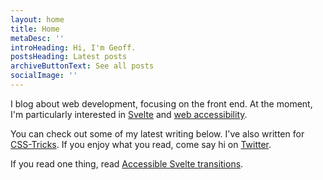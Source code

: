 ```yaml
---
layout: home
title: Home
metaDesc: ''
introHeading: Hi, I'm Geoff.
postsHeading: Latest posts
archiveButtonText: See all posts
socialImage: ''
---
```


I blog about web development, focusing on the front end. At the moment, I'm particularly interested in [Svelte](/tags/svelte/) and [web accessibility](/tags/a11y/).

You can check out some of my latest writing below. I've also written for [CSS-Tricks](https://css-tricks.com/author/geoffrich/). If you enjoy what you read, come say hi on [Twitter](https://twitter.com/geoffrich_).

If you read one thing, read [Accessible Svelte transitions](/posts/accessible-svelte-transitions/).
